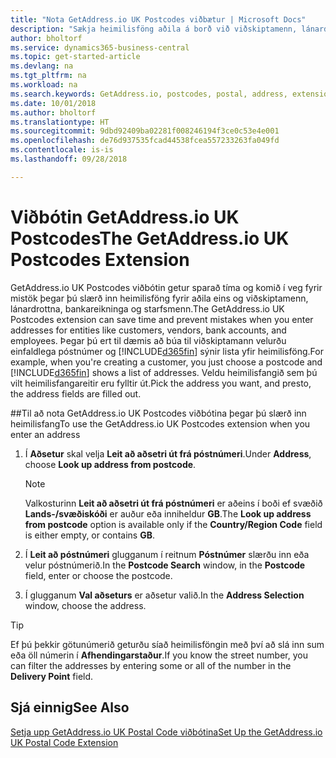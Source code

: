 ```yaml
---
title: "Nota GetAddress.io UK Postcodes viðbætur | Microsoft Docs"
description: "Sækja heimilisföng aðila á borð við viðskiptamenn, lánardrottna, starfsmann og bankastofnanir í Bretlandi með GetAddress.io þjónustunni."
author: bholtorf
ms.service: dynamics365-business-central
ms.topic: get-started-article
ms.devlang: na
ms.tgt_pltfrm: na
ms.workload: na
ms.search.keywords: GetAddress.io, postcodes, postal, address, extension
ms.date: 10/01/2018
ms.author: bholtorf
ms.translationtype: HT
ms.sourcegitcommit: 9dbd92409ba02281f008246194f3ce0c53e4e001
ms.openlocfilehash: de76d937535fcad44538fcea557233263fa049fd
ms.contentlocale: is-is
ms.lasthandoff: 09/28/2018

---
```


# <a name="the-getaddressio-uk-postcodes-extension"></a><span data-ttu-id="1d85b-103">Viðbótin GetAddress.io UK Postcodes</span><span class="sxs-lookup"><span data-stu-id="1d85b-103">The GetAddress.io UK Postcodes Extension</span></span>
<span data-ttu-id="1d85b-104">GetAddress.io UK Postcodes viðbótin getur sparað tíma og komið í veg fyrir mistök þegar þú slærð inn heimilisföng fyrir aðila eins og viðskiptamenn, lánardrottna, bankareikninga og starfsmenn.</span><span class="sxs-lookup"><span data-stu-id="1d85b-104">The GetAddress.io UK Postcodes extension can save time and prevent mistakes when you enter addresses for entities like customers, vendors, bank accounts, and employees.</span></span> <span data-ttu-id="1d85b-105">Þegar þú ert til dæmis að búa til viðskiptamann velurðu einfaldlega póstnúmer og [!INCLUDE[d365fin](includes/d365fin_md.md)] sýnir lista yfir heimilisföng.</span><span class="sxs-lookup"><span data-stu-id="1d85b-105">For example, when you're creating a customer, you just choose a postcode and [!INCLUDE[d365fin](includes/d365fin_md.md)] shows a list of addresses.</span></span> <span data-ttu-id="1d85b-106">Veldu heimilisfangið sem þú vilt heimilisfangareitir eru fylltir út.</span><span class="sxs-lookup"><span data-stu-id="1d85b-106">Pick the address you want, and presto, the address fields are filled out.</span></span>  

##<a name="to-use-the-getaddressio-uk-postcodes-extension-when-you-enter-an-address"></a><span data-ttu-id="1d85b-107">Til að nota GetAddress.io UK Postcodes viðbótina þegar þú slærð inn heimilisfang</span><span class="sxs-lookup"><span data-stu-id="1d85b-107">To use the GetAddress.io UK Postcodes extension when you enter an address</span></span>
1. <span data-ttu-id="1d85b-108">Í **Aðsetur** skal velja **Leit að aðsetri út frá póstnúmeri**.</span><span class="sxs-lookup"><span data-stu-id="1d85b-108">Under **Address**, choose **Look up address from postcode**.</span></span>  

    > [!NOTE]  
    >   <span data-ttu-id="1d85b-109">Valkosturinn **Leit að aðsetri út frá póstnúmeri** er aðeins í boði ef svæðið **Lands-/svæðiskóði** er auður eða inniheldur **GB**.</span><span class="sxs-lookup"><span data-stu-id="1d85b-109">The **Look up address from postcode** option is available only if the **Country/Region Code** field is either empty, or contains **GB**.</span></span>
2. <span data-ttu-id="1d85b-110">Í **Leit að póstnúmeri** glugganum í reitnum **Póstnúmer** slærðu inn eða velur póstnúmerið.</span><span class="sxs-lookup"><span data-stu-id="1d85b-110">In the **Postcode Search** window, in the **Postcode** field, enter or choose the postcode.</span></span>  
3. <span data-ttu-id="1d85b-111">Í glugganum **Val aðseturs** er aðsetur valið.</span><span class="sxs-lookup"><span data-stu-id="1d85b-111">In the **Address Selection** window, choose the address.</span></span>  

> [!TIP]  
>   <span data-ttu-id="1d85b-112">Ef þú þekkir götunúmerið geturðu síað heimilisföngin með því að slá inn sum eða öll númerin í **Afhendingarstaður**.</span><span class="sxs-lookup"><span data-stu-id="1d85b-112">If you know the street number, you can filter the addresses by entering some or all of the number in the **Delivery Point** field.</span></span>


## <a name="see-also"></a><span data-ttu-id="1d85b-113">Sjá einnig</span><span class="sxs-lookup"><span data-stu-id="1d85b-113">See Also</span></span>
[<span data-ttu-id="1d85b-114">Setja upp GetAddress.io UK Postal Code viðbótina</span><span class="sxs-lookup"><span data-stu-id="1d85b-114">Set Up the GetAddress.io UK Postal Code Extension</span></span>](LocalFunctionality/UnitedKingdom/uk-setup-postal-code-service.md)

